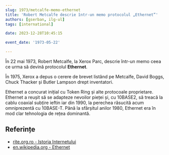 ```yaml
---
slug: 1973/metcalfe-memo-ethernet
title: 'Robert Metcalfe descrie într-un memo protocolul „Ethernet”'
authors: [gserban, ilg-ul]
tags: [international]

date: 2023-12-28T10:45:15

event_date: '1973-05-22'

---
```


În 22 mai 1973, Robert Metcalfe, la Xerox Parc, descrie într-un memo
ceea ce urma să devină protocolul **Ethernet**.

<!-- truncate -->

În 1975, Xerox a depus o cerere de brevet listând pe Metcalfe,
David Boggs, Chuck Thacker și Butler Lampson drept inventatori.

Ethernet a concurat inițial cu Token Ring și alte protocoale
proprietare. Ethernet a reușit să se adapteze nevoilor pieței și,
cu 10BASE2, să treacă la cablu coaxial subțire ieftin iar din 1990,
la perechea răsucită acum omniprezentă cu 10BASE-T.
Până la sfârșitul anilor 1980, Ethernet era în mod clar
tehnologia de rețea dominantă.

## Referințe

- [rite.org.ro - Istoria Internetului](https://rite.org.ro/istoria-internetului/)
- [en.wikipedia.org - Ethernet](https://en.wikipedia.org/wiki/Ethernet)
